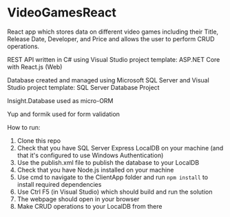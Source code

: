 # VideoGamesReact

React app which stores data on different video games including their Title, Release Date, Developer, and Price and allows the user to perform CRUD operations.



REST API written in C# using Visual Studio project template: ASP.NET Core with React.js (Web)

Database created and managed using Microsoft SQL Server and Visual Studio project template: SQL Server Database Project

Insight.Database used as micro-ORM

Yup and formik used for form validation



How to run:

1. Clone this repo
2. Check that you have SQL Server Express LocalDB on your machine (and that it's configured to use Windows Authentication)
3. Use the publish.xml file to publish the database to your LocalDB
4. Check that you have Node.js installed on your machine
5. Use cmd to navigate to the ClientApp folder and run `npm install` to install required dependencies
6. Use Ctrl F5 (in Visual Studio) which should build and run the solution
7. The webpage should open in your browser
8. Make CRUD operations to your LocalDB from there